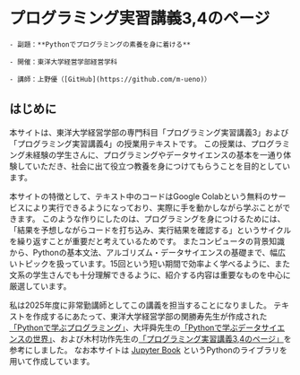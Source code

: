 # プログラミング実習講義3,4のページ

```{epigraph}
- 副題：**Pythonでプログラミングの素養を身に着ける**

- 開催：東洋大学経営学部経営学科

- 講師：上野優（[GitHub](https://github.com/m-ueno)）
```

## はじめに

本サイトは、東洋大学経営学部の専門科目「プログラミング実習講義3」および「プログラミング実習講義4」の授業用テキストです。
この授業は、プログラミング未経験の学生さんに、プログラミングやデータサイエンスの基本を一通り体験していただき、社会に出て役立つ教養を身につけてもらうことを目的としています。

本サイトの特徴として、テキスト中のコードはGoogle Colabという無料のサービスにより実行できるようになっており、実際に手を動かしながら学ぶことができます。
このような作りにしたのは、プログラミングを身につけるためには、「結果を予想しながらコードを打ち込み、実行結果を確認する」というサイクルを繰り返すことが重要だと考えているためです。
またコンピュータの背景知識から、Pythonの基本文法、アルゴリズム・データサイエンスの基礎まで、幅広いトピックを扱っています。15回という短い期間で効率よく学べるように、また文系の学生さんでも十分理解できるように、紹介する内容は重要なものを中心に厳選しています。

私は2025年度に非常勤講師としてこの講義を担当することになりました。
テキストを作成するにあたって、東洋大学経営学部の関勝寿先生が作成された[「Pythonで学ぶプログラミング」](https://sekika.github.io/toyo/python/index.html)、大坪舜先生の[「Pythonで学ぶデータサイエンスの世界」](https://tsuboshun.github.io/begin-python/intro.html)、および木村功作先生の[「プログラミング実習講義3,4のページ」](https://kimusaku.github.io/begin-python-2024/)を参考にしました。
なお本サイトは [Jupyter Book](https://jupyterbook.org/en/stable/intro.html) というPythonのライブラリを用いて作成しています。
